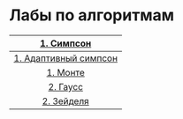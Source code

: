 # Лабы по алгоритмам

|[1. Симпсон](./simpson/simpson.go)|
| :-: |
|[1. Адаптивный симпсон](./simpson/adapt.go)|
|[1. Монте](./simpson/monte_carl.go)|
|[2. Гаусс](./SLAU/GAUSS.go)|
|[2. Зейделя](./SLAU/ITER.go)|
